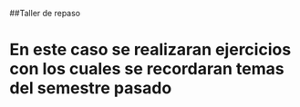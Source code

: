 ##Taller de repaso
# En este caso se realizaran ejercicios con los cuales se recordaran temas del semestre pasado
